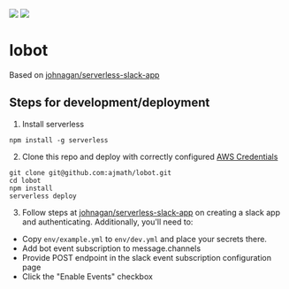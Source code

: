 ![](https://camo.githubusercontent.com/547c6da94c16fedb1aa60c9efda858282e22834f/687474703a2f2f7075626c69632e7365727665726c6573732e636f6d2f6261646765732f76332e737667) ![](https://camo.githubusercontent.com/d59450139b6d354f15a2252a47b457bb2cc43828/68747470733a2f2f696d672e736869656c64732e696f2f6e706d2f6c2f7365727665726c6573732e737667)

# lobot

Based on [johnagan/serverless-slack-app](https://github.com/johnagan/serverless-slack-app)

## Steps for development/deployment
1. Install serverless
```
npm install -g serverless
```
2. Clone this repo and deploy with correctly configured [AWS Credentials](https://github.com/serverless/serverless/blob/master/docs/providers/aws/guide/credentials.md)
```
git clone git@github.com:ajmath/lobot.git
cd lobot
npm install
serverless deploy
```
3. Follow steps at [johnagan/serverless-slack-app](https://github.com/johnagan/serverless-slack-app#create-a-slack-app) on creating a slack app and authenticating.  Additionally, you'll need to:
  * Copy `env/example.yml` to `env/dev.yml` and place your secrets there.
  * Add bot event subscription to message.channels
  * Provide POST endpoint in the slack event subscription configuration page
  * Click the "Enable Events" checkbox
